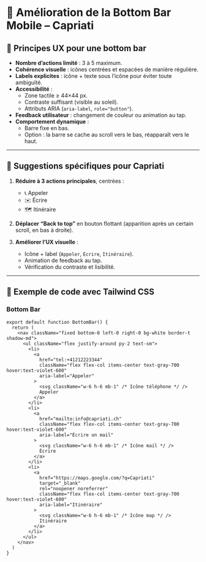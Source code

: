 # 📱 Amélioration de la Bottom Bar Mobile – Capriati

## 🔑 Principes UX pour une bottom bar
- **Nombre d’actions limité** : 3 à 5 maximum.
- **Cohérence visuelle** : icônes centrées et espacées de manière régulière.
- **Labels explicites** : icône + texte sous l’icône pour éviter toute ambiguïté.
- **Accessibilité** :
  - Zone tactile ≥ 44×44 px.
  - Contraste suffisant (visible au soleil).
  - Attributs ARIA (`aria-label`, `role="button"`).
- **Feedback utilisateur** : changement de couleur ou animation au tap.
- **Comportement dynamique** :
  - Barre fixe en bas.
  - Option : la barre se cache au scroll vers le bas, réapparaît vers le haut.

---

## 🎯 Suggestions spécifiques pour Capriati
1. **Réduire à 3 actions principales**, centrées :
   - 📞 Appeler  
   - ✉️ Écrire  
   - 🗺️ Itinéraire  

2. **Déplacer “Back to top”** en bouton flottant (apparition après un certain scroll, en bas à droite).

3. **Améliorer l’UX visuelle** :
   - Icône + label (`Appeler`, `Écrire`, `Itinéraire`).  
   - Animation de feedback au tap.  
   - Vérification du contraste et lisibilité.

---

## 🚀 Exemple de code avec Tailwind CSS

### Bottom Bar
```tsx
export default function BottomBar() {
  return (
    <nav className="fixed bottom-0 left-0 right-0 bg-white border-t shadow-md">
      <ul className="flex justify-around py-2 text-sm">
        <li>
          <a
            href="tel:+41212223344"
            className="flex flex-col items-center text-gray-700 hover:text-violet-600"
            aria-label="Appeler"
          >
            <svg className="w-6 h-6 mb-1" /* Icône téléphone */ />
            Appeler
          </a>
        </li>
        <li>
          <a
            href="mailto:info@capriati.ch"
            className="flex flex-col items-center text-gray-700 hover:text-violet-600"
            aria-label="Écrire un mail"
          >
            <svg className="w-6 h-6 mb-1" /* Icône mail */ />
            Écrire
          </a>
        </li>
        <li>
          <a
            href="https://maps.google.com/?q=Capriati"
            target="_blank"
            rel="noopener noreferrer"
            className="flex flex-col items-center text-gray-700 hover:text-violet-600"
            aria-label="Itinéraire"
          >
            <svg className="w-6 h-6 mb-1" /* Icône map */ />
            Itinéraire
          </a>
        </li>
      </ul>
    </nav>
  )
}
```
